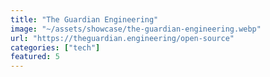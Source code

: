 ```yaml
---
title: "The Guardian Engineering"
image: "~/assets/showcase/the-guardian-engineering.webp"
url: "https://theguardian.engineering/open-source"
categories: ["tech"]
featured: 5
---
```

